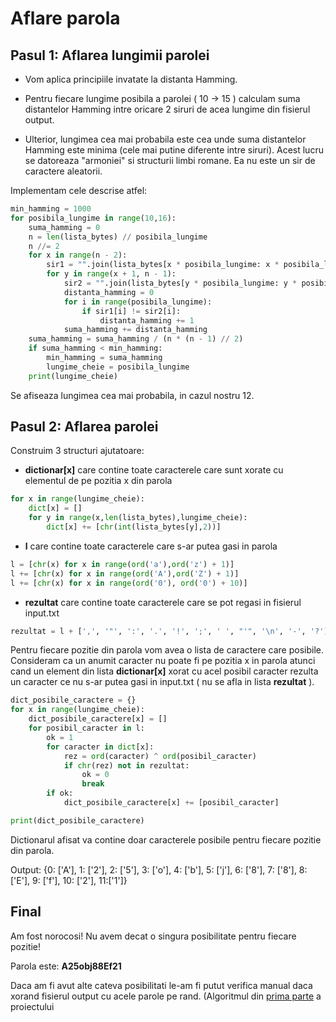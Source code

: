 # Aflare parola

## Pasul 1: Aflarea lungimii parolei

- Vom aplica principiile invatate la distanta Hamming.

- Pentru fiecare lungime posibila a parolei ( 10 → 15 ) calculam suma distantelor Hamming intre oricare 2 siruri de acea lungime din fisierul output.

- Ulterior, lungimea cea mai probabila este cea unde suma distantelor Hamming este minima (cele mai putine diferente intre siruri). Acest lucru se datoreaza "armoniei" si structurii limbi romane. Ea nu este un sir de caractere aleatorii.

Implementam cele descrise atfel:

```python
min_hamming = 1000
for posibila_lungime in range(10,16):
    suma_hamming = 0
    n = len(lista_bytes) // posibila_lungime
    n //= 2
    for x in range(n - 2):
        sir1 = "".join(lista_bytes[x * posibila_lungime: x * posibila_lungime + posibila_lungime])
        for y in range(x + 1, n - 1):
            sir2 = "".join(lista_bytes[y * posibila_lungime: y * posibila_lungime + posibila_lungime])
            distanta_hamming = 0
            for i in range(posibila_lungime):
                if sir1[i] != sir2[i]:
                    distanta_hamming += 1
            suma_hamming += distanta_hamming
    suma_hamming = suma_hamming / (n * (n - 1) // 2)
    if suma_hamming < min_hamming:
        min_hamming = suma_hamming
        lungime_cheie = posibila_lungime
    print(lungime_cheie)
```
Se afiseaza lungimea cea mai probabila, in cazul nostru 12.


## Pasul 2: Aflarea parolei

Construim 3 structuri ajutatoare:

- **dictionar\[x]** care contine toate caracterele care sunt xorate cu elementul de pe pozitia x din parola

```python
for x in range(lungime_cheie):
    dict[x] = []
    for y in range(x,len(lista_bytes),lungime_cheie):
        dict[x] += [chr(int(lista_bytes[y],2))]

```
- **l** care contine toate caracterele care s-ar putea gasi in parola

```python
l = [chr(x) for x in range(ord('a'),ord('z') + 1)]
l += [chr(x) for x in range(ord('A'),ord('Z') + 1)]
l += [chr(x) for x in range(ord('0'), ord('0') + 10)]

```

- **rezultat** care contine toate caracterele care se pot regasi in fisierul input.txt

```python
rezultat = l + [',', '"', ':', '.', '!', ';', ' ', "'", '\n', '-', '?']

```

Pentru fiecare pozitie din parola vom avea o lista de caractere care posibile. Consideram ca un anumit caracter nu poate fi pe pozitia x in parola atunci cand un element din lista **dictionar\[x]** xorat cu acel posibil caracter rezulta un caracter ce nu s-ar putea gasi in input.txt ( nu se afla in lista **rezultat** ).

```python
dict_posibile_caractere = {}
for x in range(lungime_cheie):
    dict_posibile_caractere[x] = []
    for posibil_caracter in l:
        ok = 1
        for caracter in dict[x]:
            rez = ord(caracter) ^ ord(posibil_caracter)
            if chr(rez) not in rezultat:
                ok = 0
                break
        if ok:
            dict_posibile_caractere[x] += [posibil_caracter]

print(dict_posibile_caractere)

```
Dictionarul afisat va contine doar caracterele posibile pentru fiecare pozitie din parola.

Output: {0: \['A'], 1: \['2'], 2: \['5'], 3: \['o'], 4: \['b'], 5: \['j'], 6: \['8'], 7: \['8'], 8: \['E'], 9: \['f'], 10: \['2'], 11:\['1']}

## Final

Am fost norocosi! Nu avem decat o singura posibilitate pentru fiecare pozitie!

Parola este: **A25obj88Ef21**

Daca am fi avut alte cateva posibilitati le-am fi putut verifica manual daca xorand fisierul output cu acele parole pe rand. (Algoritmul din [prima parte](https://github.com/Pepi100/Criptare-XOR) a proiectului 


